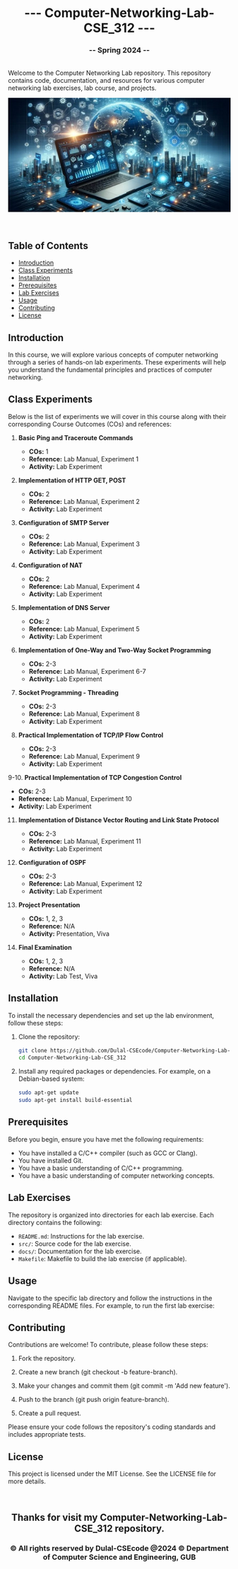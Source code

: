 <h1 align="center"> --- Computer-Networking-Lab-CSE_312 ---</h1>  
<h3 align="center">-- Spring 2024 --</h3>
<br />
Welcome to the Computer Networking Lab repository. This repository contains code, documentation, and resources for various computer networking lab exercises, lab course, and projects.
<br />

![Networking Lab](networkinglabbanner.jpg)

<br />

## Table of Contents

- [Introduction](#introduction)
- [Class Experiments](#class-experiments)
- [Installation](#installation)
- [Prerequisites](#prerequisites)
- [Lab Exercises](#lab-exercises)
- [Usage](#usage)
- [Contributing](#contributing)
- [License](#license)

## Introduction

In this course, we will explore various concepts of computer networking through a series of hands-on lab experiments. These experiments will help you understand the fundamental principles and practices of computer networking.

## Class Experiments

Below is the list of experiments we will cover in this course along with their corresponding Course Outcomes (COs) and references:

1. **Basic Ping and Traceroute Commands**
   - **COs:** 1
   - **Reference:** Lab Manual, Experiment 1
   - **Activity:** Lab Experiment

2. **Implementation of HTTP GET, POST**
   - **COs:** 2
   - **Reference:** Lab Manual, Experiment 2
   - **Activity:** Lab Experiment

3. **Configuration of SMTP Server**
   - **COs:** 2
   - **Reference:** Lab Manual, Experiment 3
   - **Activity:** Lab Experiment

4. **Configuration of NAT**
   - **COs:** 2
   - **Reference:** Lab Manual, Experiment 4
   - **Activity:** Lab Experiment

5. **Implementation of DNS Server**
   - **COs:** 2
   - **Reference:** Lab Manual, Experiment 5
   - **Activity:** Lab Experiment

6. **Implementation of One-Way and Two-Way Socket Programming**
   - **COs:** 2-3
   - **Reference:** Lab Manual, Experiment 6-7
   - **Activity:** Lab Experiment

7. **Socket Programming - Threading**
   - **COs:** 2-3
   - **Reference:** Lab Manual, Experiment 8
   - **Activity:** Lab Experiment

8. **Practical Implementation of TCP/IP Flow Control**
   - **COs:** 2-3
   - **Reference:** Lab Manual, Experiment 9
   - **Activity:** Lab Experiment

9-10. **Practical Implementation of TCP Congestion Control**
   - **COs:** 2-3
   - **Reference:** Lab Manual, Experiment 10
   - **Activity:** Lab Experiment

11. **Implementation of Distance Vector Routing and Link State Protocol**
    - **COs:** 2-3
    - **Reference:** Lab Manual, Experiment 11
    - **Activity:** Lab Experiment

12. **Configuration of OSPF**
    - **COs:** 2-3
    - **Reference:** Lab Manual, Experiment 12
    - **Activity:** Lab Experiment

13. **Project Presentation**
    - **COs:** 1, 2, 3
    - **Reference:** N/A
    - **Activity:** Presentation, Viva

14. **Final Examination**
    - **COs:** 1, 2, 3
    - **Reference:** N/A
    - **Activity:** Lab Test, Viva


## Installation

To install the necessary dependencies and set up the lab environment, follow these steps:

1. Clone the repository:

    ```bash
    git clone https://github.com/Dulal-CSEcode/Computer-Networking-Lab-CSE_312.git
    cd Computer-Networking-Lab-CSE_312
    ```

2. Install any required packages or dependencies. For example, on a Debian-based system:

    ```bash
    sudo apt-get update
    sudo apt-get install build-essential
    ```

## Prerequisites

Before you begin, ensure you have met the following requirements:

- You have installed a C/C++ compiler (such as GCC or Clang).
- You have installed Git.
- You have a basic understanding of C/C++ programming.
- You have a basic understanding of computer networking concepts.

## Lab Exercises

The repository is organized into directories for each lab exercise. Each directory contains the following:

- `README.md`: Instructions for the lab exercise.
- `src/`: Source code for the lab exercise.
- `docs/`: Documentation for the lab exercise.
- `Makefile`: Makefile to build the lab exercise (if applicable).

## Usage

Navigate to the specific lab directory and follow the instructions in the corresponding README files. For example, to run the first lab exercise:

## Contributing
Contributions are welcome! To contribute, please follow these steps:

1. Fork the repository.

2. Create a new branch (git checkout -b feature-branch).

3. Make your changes and commit them (git commit -m 'Add new feature').

4. Push to the branch (git push origin feature-branch).

5. Create a pull request.

Please ensure your code follows the repository's coding standards and includes appropriate tests.

## License
This project is licensed under the MIT License. See the LICENSE file for more details.

<br/>
<h2 align="center"> Thanks for visit my Computer-Networking-Lab-CSE_312 repository.</h2>
<h3 align="center">© All rights reserved by Dulal-CSEcode @2024 © Department of Computer Science and Engineering, GUB </h3>

 
